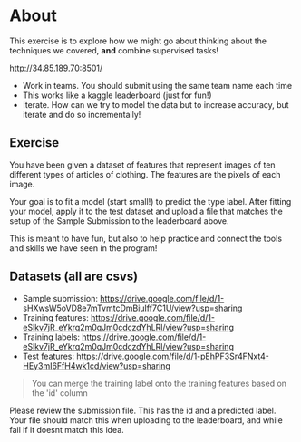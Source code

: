 # About

This exercise is to explore how we might go about thinking about the techniques we covered, __and__ combine supervised tasks!

http://34.85.189.70:8501/

- Work in teams.  You should submit using the same team name each time 
- This works like a kaggle leaderboard (just for fun!)
- Iterate.  How can we try to model the data but to increase accuracy, but iterate and do so incrementally!


## Exercise

You have been given a dataset of features that represent images of ten different types of articles of clothing.  The 
features are the pixels of each image.  

Your goal is to fit a model (start small!) to predict the type label.  After fitting your model, apply it to the 
test dataset and upload a file that matches the setup of the Sample Submission to the leaderboard above.

This is meant to have fun, but also to help practice and connect the tools and skills we have seen in the program!


## Datasets (all are csvs)
- Sample submission: https://drive.google.com/file/d/1-sHXwsW5oVD8e7mTvmtcDmBiuIff7C1U/view?usp=sharing
- Training features: https://drive.google.com/file/d/1-eSlkv7jR_eYkrq2m0qJm0cdczdYhLRl/view?usp=sharing
- Training labels: https://drive.google.com/file/d/1-eSlkv7jR_eYkrq2m0qJm0cdczdYhLRl/view?usp=sharing
- Test features: https://drive.google.com/file/d/1-pEhPF3Sr4FNxt4-HEy3mI6FfH4wk1cd/view?usp=sharing

> You can merge the training label onto the training features based on the 'id' column

Please review the submission file.  This has the id and a predicted label.  Your file should match this when uploading
to the leaderboard, and while fail if it doesnt match this idea.

